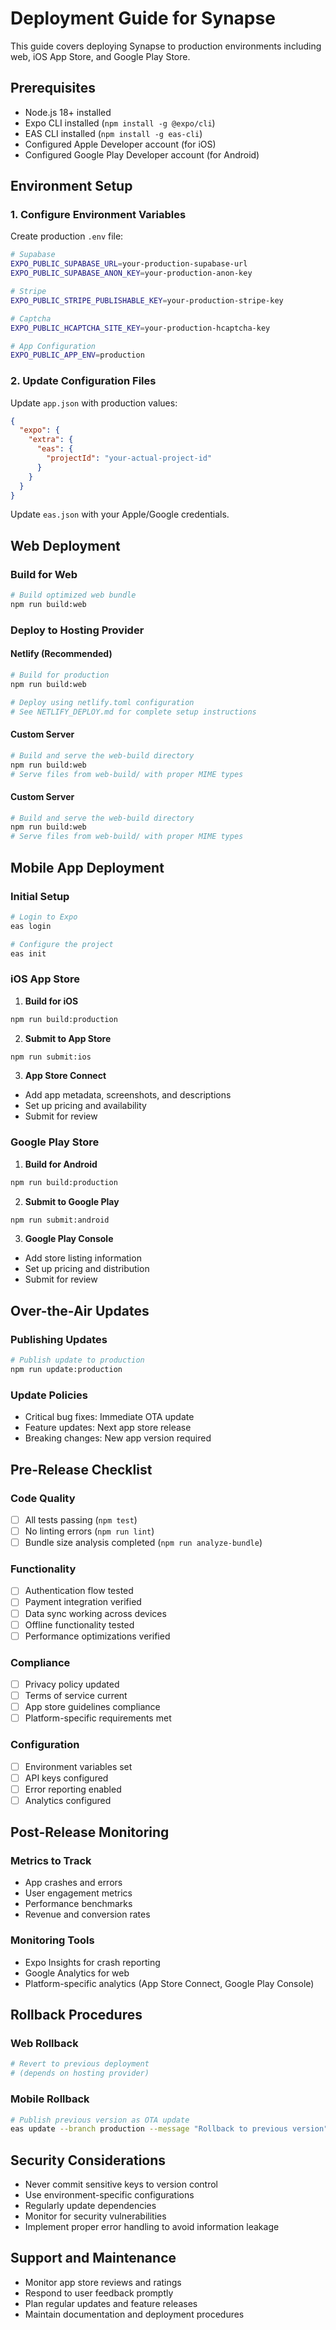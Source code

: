 # Deployment Guide for Synapse

This guide covers deploying Synapse to production environments including web, iOS App Store, and Google Play Store.

## Prerequisites

- Node.js 18+ installed
- Expo CLI installed (`npm install -g @expo/cli`)
- EAS CLI installed (`npm install -g eas-cli`)
- Configured Apple Developer account (for iOS)
- Configured Google Play Developer account (for Android)

## Environment Setup

### 1. Configure Environment Variables

Create production `.env` file:
```bash
# Supabase
EXPO_PUBLIC_SUPABASE_URL=your-production-supabase-url
EXPO_PUBLIC_SUPABASE_ANON_KEY=your-production-anon-key

# Stripe
EXPO_PUBLIC_STRIPE_PUBLISHABLE_KEY=your-production-stripe-key

# Captcha
EXPO_PUBLIC_HCAPTCHA_SITE_KEY=your-production-hcaptcha-key

# App Configuration
EXPO_PUBLIC_APP_ENV=production
```

### 2. Update Configuration Files

Update `app.json` with production values:
```json
{
  "expo": {
    "extra": {
      "eas": {
        "projectId": "your-actual-project-id"
      }
    }
  }
}
```

Update `eas.json` with your Apple/Google credentials.

## Web Deployment

### Build for Web
```bash
# Build optimized web bundle
npm run build:web
```

### Deploy to Hosting Provider

#### Netlify (Recommended)
```bash
# Build for production
npm run build:web

# Deploy using netlify.toml configuration
# See NETLIFY_DEPLOY.md for complete setup instructions
```

#### Custom Server
```bash
# Build and serve the web-build directory
npm run build:web
# Serve files from web-build/ with proper MIME types
```

#### Custom Server
```bash
# Build and serve the web-build directory
npm run build:web
# Serve files from web-build/ with proper MIME types
```

## Mobile App Deployment

### Initial Setup
```bash
# Login to Expo
eas login

# Configure the project
eas init
```

### iOS App Store

1. **Build for iOS**
```bash
npm run build:production
```

2. **Submit to App Store**
```bash
npm run submit:ios
```

3. **App Store Connect**
- Add app metadata, screenshots, and descriptions
- Set up pricing and availability
- Submit for review

### Google Play Store

1. **Build for Android**
```bash
npm run build:production
```

2. **Submit to Google Play**
```bash
npm run submit:android
```

3. **Google Play Console**
- Add store listing information
- Set up pricing and distribution
- Submit for review

## Over-the-Air Updates

### Publishing Updates
```bash
# Publish update to production
npm run update:production
```

### Update Policies
- Critical bug fixes: Immediate OTA update
- Feature updates: Next app store release
- Breaking changes: New app version required

## Pre-Release Checklist

### Code Quality
- [ ] All tests passing (`npm test`)
- [ ] No linting errors (`npm run lint`)
- [ ] Bundle size analysis completed (`npm run analyze-bundle`)

### Functionality
- [ ] Authentication flow tested
- [ ] Payment integration verified
- [ ] Data sync working across devices
- [ ] Offline functionality tested
- [ ] Performance optimizations verified

### Compliance
- [ ] Privacy policy updated
- [ ] Terms of service current
- [ ] App store guidelines compliance
- [ ] Platform-specific requirements met

### Configuration
- [ ] Environment variables set
- [ ] API keys configured
- [ ] Error reporting enabled
- [ ] Analytics configured

## Post-Release Monitoring

### Metrics to Track
- App crashes and errors
- User engagement metrics
- Performance benchmarks
- Revenue and conversion rates

### Monitoring Tools
- Expo Insights for crash reporting
- Google Analytics for web
- Platform-specific analytics (App Store Connect, Google Play Console)

## Rollback Procedures

### Web Rollback
```bash
# Revert to previous deployment
# (depends on hosting provider)
```

### Mobile Rollback
```bash
# Publish previous version as OTA update
eas update --branch production --message "Rollback to previous version"
```

## Security Considerations

- Never commit sensitive keys to version control
- Use environment-specific configurations
- Regularly update dependencies
- Monitor for security vulnerabilities
- Implement proper error handling to avoid information leakage

## Support and Maintenance

- Monitor app store reviews and ratings
- Respond to user feedback promptly
- Plan regular updates and feature releases
- Maintain documentation and deployment procedures 